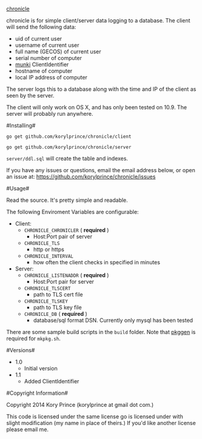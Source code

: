 [chronicle](https://github.com/korylprince/chonicle)

chronicle is for simple client/server data logging to a database.
The client will send the following data:
 
* uid of current user
* username of current user
* full name (GECOS) of current user
* serial number of computer
* [munki](http://munki.github.io/munki/) ClientIdentifier
* hostname of computer
* local IP address of computer

The server logs this to a database along with the time and IP of the client as seen by the server.

The client will only work on OS X, and has only been tested on 10.9. The server will probably run anywhere.

#Installing#

`go get github.com/korylprince/chronicle/client`

`go get github.com/korylprince/chronicle/server`

`server/ddl.sql` will create the table and indexes.

If you have any issues or questions, email the email address below, or open an issue at:
https://github.com/korylprince/chronicle/issues

#Usage#

Read the source. It's pretty simple and readable.

The following Enviroment Variables are configurable:

* Client:
    * `CHRONICLE_CHRONICLER` ( **required** )
        * Host:Port pair of server
    * `CHRONICLE_TLS`
        * http or https
    * `CHRONICLE_INTERVAL`
        * how often the client checks in specified in minutes
* Server:
    * `CHRONICLE_LISTENADDR` ( **required** )
        * Host:Port pair for server
    * `CHRONICLE_TLSCERT`
        * path to TLS cert file
    * `CHRONICLE_TLSKEY`
        * path to TLS key file
    * `CHRONICLE_DB` ( **required** )
        * database/sql format DSN. Currently only mysql has been tested

There are some sample build scripts in the `build` folder. Note that [pkggen](https://github.com/korylprince/pkggen) is required for `mkpkg.sh`.

#Versions#

* 1.0
    * Initial version
* 1.1
    * Added ClientIdentifier

#Copyright Information#

Copyright 2014 Kory Prince (korylprince at gmail dot com.)

This code is licensed under the same license go is licensed under with slight modification (my name in place of theirs.) If you'd like another license please email me.
